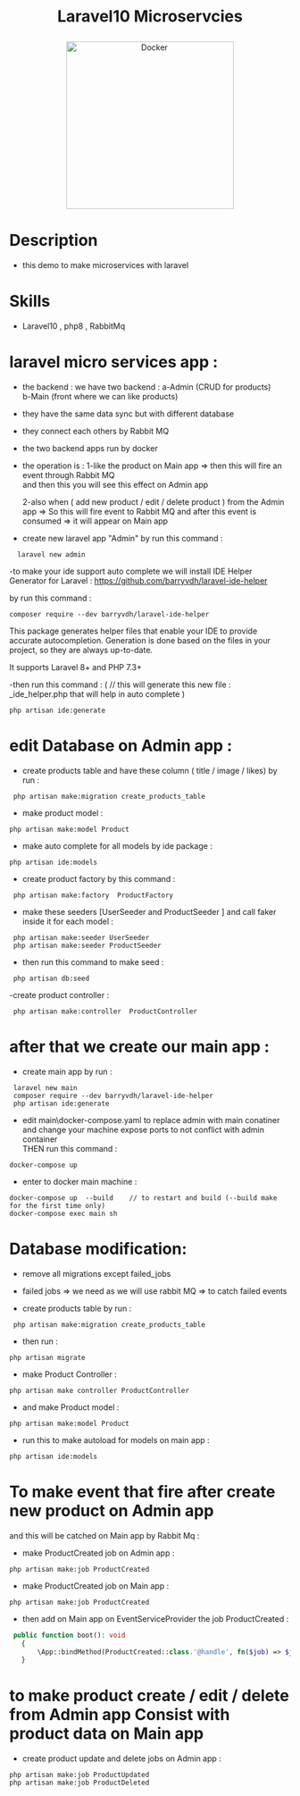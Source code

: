# <p align="center">Laravel10 Microservcies</p>

<p align="center">
    <img src="https://user-content.gitlab-static.net/be4169c092b35b099f62186d45999645b6b6b9b9/68747470733a2f2f7261772e67697468756275736572636f6e74656e742e636f6d2f6c61726176656c2f6172742f6d61737465722f6c6f676f2d6c6f636b75702f352532305356472f32253230434d594b2f3125323046756c6c253230436f6c6f722f6c61726176656c2d6c6f676f6c6f636b75702d636d796b2d7265642e737667" alt="Docker" width="300px">


    
</p>


# Description

- this demo to make microservices with laravel


# Skills

- Laravel10 , php8 , RabbitMq  


# laravel micro services app : 

- the backend : we have two backend : 
    a-Admin (CRUD for products)  
    b-Main (front where we can like products)
- they have the same data sync  but with different database 
- they connect each others by Rabbit MQ
- the two backend apps run by docker
- the operation is : 
    1-like the product on Main app => then this will fire an event through Rabbit MQ  
   and then this you will see this effect on Admin app

   2-also when (  add new product / edit / delete product  )  from the Admin app => So this will fire event to Rabbit MQ 
   and after this event is consumed  => it will appear on Main app


- create new laravel app "Admin" by run this command  :
```
  laravel new admin
```

-to make your ide support auto complete  we will install IDE Helper Generator for Laravel  :
https://github.com/barryvdh/laravel-ide-helper 

by run this command :
```
composer require --dev barryvdh/laravel-ide-helper
```
This package generates helper files that enable your IDE to provide accurate autocompletion. Generation is done based on the files in your project, so they are always up-to-date.

It supports Laravel 8+ and PHP 7.3+

-then run this command : ( // this will generate this new file :   _ide_helper.php   that will help in auto complete  )
```
php artisan ide:generate
```



# edit Database on Admin app :

- create products table and have these column ( title / image / likes) by run  :
```
 php artisan make:migration create_products_table
```

 - make product model :
```
php artisan make:model Product
```

 - make auto complete for all models by ide package :
```
php artisan ide:models
```
- create product factory by this command : 
```
 php artisan make:factory  ProductFactory 
 ```


- make these seeders [UserSeeder  and  ProductSeeder ]  and call faker inside it for each model :
```
 php artisan make:seeder UserSeeder
 php artisan make:seeder ProductSeeder
```
- then run this command to make seed :
```
 php artisan db:seed
```
-create product controller : 
```
 php artisan make:controller  ProductController
```



# after that we create our main app :
- create main app by run  :
```
 laravel new main
 composer require --dev barryvdh/laravel-ide-helper
 php artisan ide:generate
```
- edit main\docker-compose.yaml  to replace admin with main conatiner and change your machine expose ports 
to not conflict with admin container  
THEN run this command :
```
docker-compose up
```
- enter to docker main machine :
```
docker-compose up  --build    // to restart and build (--build make for the first time only)
docker-compose exec main sh
```

#  Database modification:  
- remove all migrations except failed_jobs
- failed jobs   => we need as we will use rabbit MQ   => to catch failed events 

- create products table by run  :
```
 php artisan make:migration create_products_table
 ```
 
- then run :
```
php artisan migrate
```
- make Product Controller :
```
php artisan make controller ProductController 
```


- and make Product model :
```
php artisan make:model Product 
```

- run this to make autoload for models on main app :
```
php artisan ide:models  
```



#  To make event that fire after create new product on Admin app 
and this will be catched on Main app by Rabbit Mq :

- make ProductCreated  job on Admin app : 
```
php artisan make:job ProductCreated
```
- make ProductCreated  job on Main app : 
```
php artisan make:job ProductCreated
```
- then add on Main app on EventServiceProvider  the job   ProductCreated :

 ```php
  public function boot(): void
    {
        \App::bindMethod(ProductCreated::class.'@handle', fn($job) => $job->handle() );
    }
   ```


# to make product create / edit / delete from Admin app  Consist with product data on Main app 

- create product update and delete jobs on Admin app :
 ```
php artisan make:job ProductUpdated 
php artisan make:job ProductDeleted 
   ```